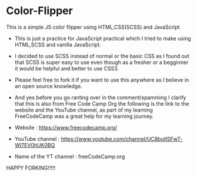 # Color-Flipper
This is a simple JS color flipper using HTML,CSS(SCSS) and JavaScript

* This is just a practice for JavaScript practical which I tried to make using HTML,SCSS and vanilla JavaScript.

* I decided to use SCSS instead of normal or the basic CSS as I found out that SCSS is super easy to use even though as a fresher or a begginner it would be helpful and better to use CSS3.

* Please feel free to fork it if you want to use this anywhere as I believe in an open source knowledge.

* And yes before you go ranting over in the comment/spamming I clarify that this is also from Free Code Camp Org the following is the link to the website and the YouTube channel, as part of my learning FreeCodeCamp was a great help for my learning journey.

* Website : https://www.freecodecamp.org/

* YouTube channel : https://www.youtube.com/channel/UC8butISFwT-Wl7EV0hUK0BQ

* Name of the YT channel : freeCodeCamp.org

HAPPY FORKING!!!!!
